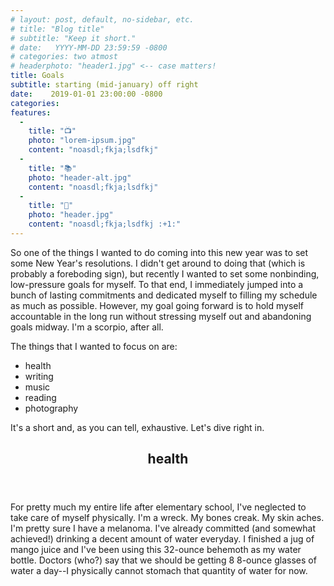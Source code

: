 ```yaml
---
# layout: post, default, no-sidebar, etc.
# title: "Blog title"
# subtitle: "Keep it short."
# date:   YYYY-MM-DD 23:59:59 -0800
# categories: two atmost
# headerphoto: "header1.jpg" <-- case matters!
title: Goals
subtitle: starting (mid-january) off right
date:    2019-01-01 23:00:00 -0800
categories: 
features:
  -
    title: "📺"
    photo: "lorem-ipsum.jpg"
    content: "noasdl;fkja;lsdfkj"
  -
    title: "📚"
    photo: "header-alt.jpg"
    content: "noasdl;fkja;lsdfkj"
  -
    title: "🎹"
    photo: "header.jpg"
    content: "noasdl;fkja;lsdfkj :+1:"
---
```

So one of the things I wanted to do coming into this new year was to set some New Year's resolutions. I didn't get around to doing that (which is probably a foreboding sign), but recently I wanted to set some nonbinding, low-pressure goals for myself. To that end, I immediately jumped into a bunch of lasting commitments and dedicated myself to filling my schedule as much as possible. However, my goal going forward is to hold myself accountable in the long run without stressing myself out and abandoning goals midway. I'm a scorpio, after all.

The things that I wanted to focus on are:
- health
- writing
- music
- reading
- photography

It's a short and, as you can tell, exhaustive. Let's dive right in.

<header><h2>health</h2></header>

For pretty much my entire life after elementary school, I've neglected to take care of myself physically. I'm a wreck. My bones creak. My skin aches. I'm pretty sure I have a melanoma. I've already committed (and somewhat achieved!) drinking a decent amount of water everyday. I finished a jug of mango juice and I've been using this 32-ounce behemoth as my water bottle. Doctors (who?) say that we should be getting 8 8-ounce glasses of water a day--I physically cannot stomach that quantity of water for now.

